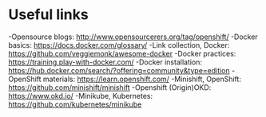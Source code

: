 # Useful links

-Opensource blogs:                   http://www.opensourcerers.org/tag/openshift/
-Docker basics:                      https://docs.docker.com/glossary/
-Link collection, Docker:            https://github.com/veggiemonk/awesome-docker
-Docker practices:                   https://training.play-with-docker.com/
-Docker installation:                https://hub.docker.com/search/?offering=community&type=edition
-OpenShift materials:                https://learn.openshift.com/
-Minishift, OpenShift:               https://github.com/minishift/minishift
-Openshift (Origin)OKD:              https://www.okd.io/
-Minikube, Kubernetes:               https://github.com/kubernetes/minikube
